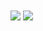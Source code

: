 <!-- My GitHub stats -->
<img align="center" src="https://github-readme-stats-tmrsich.vercel.app/api?username=tmrsich&theme=algolia&show_icons=true"/>

<!-- My top languages -->
<img align="center" src="https://github-readme-stats-tmrsich.vercel.app/api/top-langs/?username=tmrsich&theme=algolia&count_private=true&langs_count=50"/>

